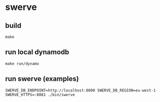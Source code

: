 # swerve


## build

    make

## run local dynamodb

    make run/dynamo

## run swerve (examples)

    SWERVE_DB_ENDPOINT=http://localhost:8000 SWERVE_DB_REGION=eu-west-1 SWERVE_HTTPS=:8081 ./bin/swerve